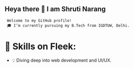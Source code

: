 ## Heya there 👋 I am Shruti Narang
     Welcome to my GitHub profile!
     🎓 I’m currently pursuing my B.Tech from IGDTUW, Delhi.
# 🔧 Skills on Fleek:
- 💡 Diving deep into web development and UI/UX.

<!--
**Shruti-Narang/Shruti-Narang** is a ✨ _special_ ✨ repository because its `README.md` (this file) appears on your GitHub profile.

Here are some ideas to get you started:

- 🔭 I’m currently working on ...
- 🌱 I’m currently learning ...
- 👯 I’m looking to collaborate on ...
- 🤔 I’m looking for help with ...
- 💬 Ask me about ...
- 📫 How to reach me: ...
- 😄 Pronouns: ...
- ⚡ Fun fact: ...
-->
